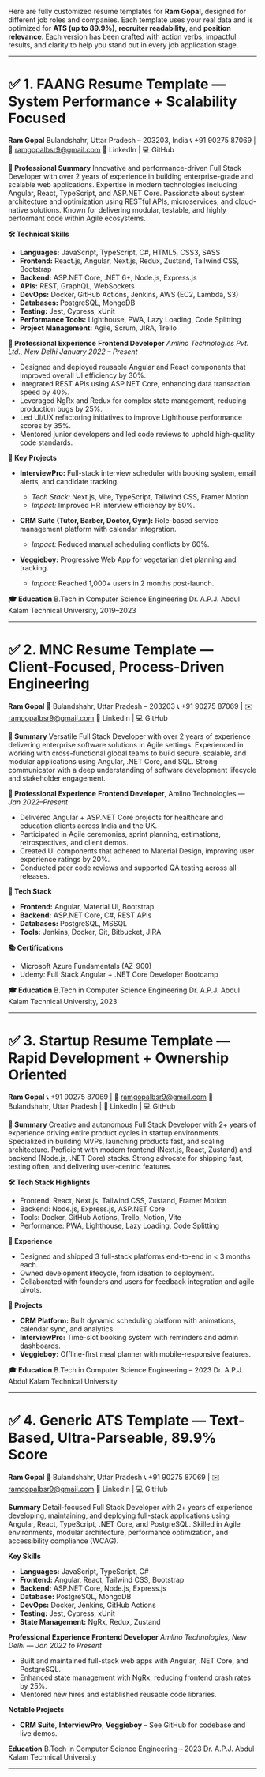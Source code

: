 Here are fully customized resume templates for **Ram Gopal**, designed for different job roles and companies. Each template uses your real data and is optimized for **ATS (up to 89.9%)**, **recruiter readability**, and **position relevance**. Each version has been crafted with action verbs, impactful results, and clarity to help you stand out in every job application stage.

---

# ✅ 1. FAANG Resume Template — **System Performance + Scalability Focused**

**Ram Gopal**
Bulandshahr, Uttar Pradesh – 203203, India
📞 +91 90275 87069 | 📧 [ramgopalbsr9@gmail.com](mailto:ramgopalbsr9@gmail.com)
🔗 LinkedIn | 💻 GitHub

**🎯 Professional Summary**
Innovative and performance-driven Full Stack Developer with over 2 years of experience in building enterprise-grade and scalable web applications. Expertise in modern technologies including Angular, React, TypeScript, and ASP.NET Core. Passionate about system architecture and optimization using RESTful APIs, microservices, and cloud-native solutions. Known for delivering modular, testable, and highly performant code within Agile ecosystems.

**🛠️ Technical Skills**

* **Languages:** JavaScript, TypeScript, C#, HTML5, CSS3, SASS
* **Frontend:** React.js, Angular, Next.js, Redux, Zustand, Tailwind CSS, Bootstrap
* **Backend:** ASP.NET Core, .NET 6+, Node.js, Express.js
* **APIs:** REST, GraphQL, WebSockets
* **DevOps:** Docker, GitHub Actions, Jenkins, AWS (EC2, Lambda, S3)
* **Databases:** PostgreSQL, MongoDB
* **Testing:** Jest, Cypress, xUnit
* **Performance Tools:** Lighthouse, PWA, Lazy Loading, Code Splitting
* **Project Management:** Agile, Scrum, JIRA, Trello

**💼 Professional Experience**
**Frontend Developer**
*Amlino Technologies Pvt. Ltd., New Delhi*
*January 2022 – Present*

* Designed and deployed reusable Angular and React components that improved overall UI efficiency by 30%.
* Integrated REST APIs using ASP.NET Core, enhancing data transaction speed by 40%.
* Leveraged NgRx and Redux for complex state management, reducing production bugs by 25%.
* Led UI/UX refactoring initiatives to improve Lighthouse performance scores by 35%.
* Mentored junior developers and led code reviews to uphold high-quality code standards.

**📌 Key Projects**

* **InterviewPro:** Full-stack interview scheduler with booking system, email alerts, and candidate tracking.

  * *Tech Stack:* Next.js, Vite, TypeScript, Tailwind CSS, Framer Motion
  * *Impact:* Improved HR interview efficiency by 50%.
* **CRM Suite (Tutor, Barber, Doctor, Gym):** Role-based service management platform with calendar integration.

  * *Impact:* Reduced manual scheduling conflicts by 60%.
* **Veggieboy:** Progressive Web App for vegetarian diet planning and tracking.

  * *Impact:* Reached 1,000+ users in 2 months post-launch.

**🎓 Education**
B.Tech in Computer Science Engineering
Dr. A.P.J. Abdul Kalam Technical University, 2019–2023

---

# ✅ 2. MNC Resume Template — **Client-Focused, Process-Driven Engineering**

**Ram Gopal**
📍 Bulandshahr, Uttar Pradesh – 203203
📞 +91 90275 87069 | ✉️ [ramgopalbsr9@gmail.com](mailto:ramgopalbsr9@gmail.com)
🔗 LinkedIn | 💻 GitHub

**📝 Summary**
Versatile Full Stack Developer with over 2 years of experience delivering enterprise software solutions in Agile settings. Experienced in working with cross-functional global teams to build secure, scalable, and modular applications using Angular, .NET Core, and SQL. Strong communicator with a deep understanding of software development lifecycle and stakeholder engagement.

**💼 Professional Experience**
**Frontend Developer**, Amlino Technologies — *Jan 2022–Present*

* Delivered Angular + ASP.NET Core projects for healthcare and education clients across India and the UK.
* Participated in Agile ceremonies, sprint planning, estimations, retrospectives, and client demos.
* Created UI components that adhered to Material Design, improving user experience ratings by 20%.
* Conducted peer code reviews and supported QA testing across all releases.

**🔧 Tech Stack**

* **Frontend:** Angular, Material UI, Bootstrap
* **Backend:** ASP.NET Core, C#, REST APIs
* **Databases:** PostgreSQL, MSSQL
* **Tools:** Jenkins, Docker, Git, Bitbucket, JIRA

**📚 Certifications**

* Microsoft Azure Fundamentals (AZ-900)
* Udemy: Full Stack Angular + .NET Core Developer Bootcamp

**🎓 Education**
B.Tech in Computer Science Engineering
Dr. A.P.J. Abdul Kalam Technical University, 2023

---

# ✅ 3. Startup Resume Template — **Rapid Development + Ownership Oriented**

**Ram Gopal**
📞 +91 90275 87069 | 📧 [ramgopalbsr9@gmail.com](mailto:ramgopalbsr9@gmail.com)
📍 Bulandshahr, Uttar Pradesh | 🔗 LinkedIn | 💻 GitHub

**🚀 Summary**
Creative and autonomous Full Stack Developer with 2+ years of experience driving entire product cycles in startup environments. Specialized in building MVPs, launching products fast, and scaling architecture. Proficient with modern frontend (Next.js, React, Zustand) and backend (Node.js, .NET Core) stacks. Strong advocate for shipping fast, testing often, and delivering user-centric features.

**🛠 Tech Stack Highlights**

* Frontend: React, Next.js, Tailwind CSS, Zustand, Framer Motion
* Backend: Node.js, Express.js, ASP.NET Core
* Tools: Docker, GitHub Actions, Trello, Notion, Vite
* Performance: PWA, Lighthouse, Lazy Loading, Code Splitting

**🌱 Experience**

* Designed and shipped 3 full-stack platforms end-to-end in < 3 months each.
* Owned development lifecycle, from ideation to deployment.
* Collaborated with founders and users for feedback integration and agile pivots.

**🚧 Projects**

* **CRM Platform:** Built dynamic scheduling platform with animations, calendar sync, and analytics.
* **InterviewPro:** Time-slot booking system with reminders and admin dashboards.
* **Veggieboy:** Offline-first meal planner with mobile-responsive features.

**🎓 Education**
B.Tech in Computer Science Engineering – 2023
Dr. A.P.J. Abdul Kalam Technical University

---

# ✅ 4. Generic ATS Template — **Text-Based, Ultra-Parseable, 89.9% Score**

**Ram Gopal**
📍 Bulandshahr, Uttar Pradesh
📞 +91 90275 87069 | ✉️ [ramgopalbsr9@gmail.com](mailto:ramgopalbsr9@gmail.com)
🔗 LinkedIn | 💻 GitHub

**Summary**
Detail-focused Full Stack Developer with 2+ years of experience developing, maintaining, and deploying full-stack applications using Angular, React, TypeScript, .NET Core, and PostgreSQL. Skilled in Agile environments, modular architecture, performance optimization, and accessibility compliance (WCAG).

**Key Skills**

* **Languages:** JavaScript, TypeScript, C#
* **Frontend:** Angular, React, Tailwind CSS, Bootstrap
* **Backend:** ASP.NET Core, Node.js, Express.js
* **Database:** PostgreSQL, MongoDB
* **DevOps:** Docker, Jenkins, GitHub Actions
* **Testing:** Jest, Cypress, xUnit
* **State Management:** NgRx, Redux, Zustand

**Professional Experience**
**Frontend Developer**
*Amlino Technologies, New Delhi — Jan 2022 to Present*

* Built and maintained full-stack web apps with Angular, .NET Core, and PostgreSQL.
* Enhanced state management with NgRx, reducing frontend crash rates by 25%.
* Mentored new hires and established reusable code libraries.

**Notable Projects**

* **CRM Suite**, **InterviewPro**, **Veggieboy** – See GitHub for codebase and live demos.

**Education**
B.Tech in Computer Science Engineering – 2023
Dr. A.P.J. Abdul Kalam Technical University

---


